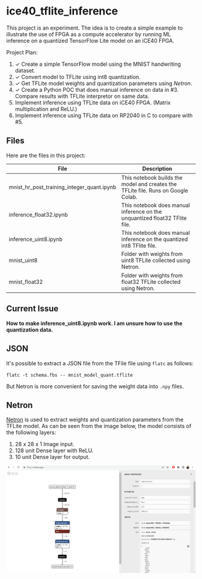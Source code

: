 # ice40_tflite_inference

This project is an experiment. The idea is to create a simple example to 
illustrate the use of FPGA as a compute accelerator by running ML inference 
on a quantized TensorFlow Lite model on an iCE40 FPGA. 

Project Plan:

1. ✓ Create a simple TensorFlow model using the MNIST handwriting dataset.
2. ✓ Convert model to TFLite using int8 quantization.
3. ✓ Get TFLite model weights and quantization parameters using *Netron*.
4. ✓ Create a Python POC that does manual inference on data in #3. Compare 
results with TFLite interpretor on same data.
5. Implement inference using TFLite data on iCE40 FPGA. (Matrix multiplication and ReLU.)
6. Implement inference using TFLite data on RP2040 in C to compare with #5.

## Files

Here are the files in this project:

| File | Description|
|--|--|
| mnist_hr_post_training_integer_quant.ipynb | This notebook builds the model and creates the TFLite file. Runs on Google Colab.|
| inference_float32.ipynb | This notebook does manual inference on the unquantized float32 TFlite file.| 
| inference_uint8.ipynb | This notebook does manual inference on the quantized int8 TFlite file. |
| mnist_uint8 | Folder with weights from uint8 TFLite collected using Netron.|
| mnist_float32 | Folder with weights from float32 TFLite collected using Netron.|

## Current Issue

**How to make inference_uint8.ipynb work. I am unsure how to use the quantization data.**

## JSON

It's possible to extract a JSON file from the TFile file using `flatc` as follows:

```
flatc -t schema.fbs -- mnist_model_quant.tflite
```

But Netron is more convenient for saving the weight data into `.npy` files.

## Netron 

[Netron](https://netron.app/) is used to extract weights and quantization parameters from the TFLite model. As can be seen from the image below, the model consists of the following layers:

1. 28 x 28 x 1 Image input.
2. 128 unit Dense layer with ReLU.
3. 10 unit Dense layer for output.

![Netron](netron.png)

